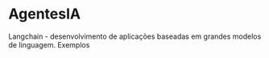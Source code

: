 # AgentesIA
Langchain - desenvolvimento de aplicações baseadas em grandes modelos de linguagem. Exemplos
